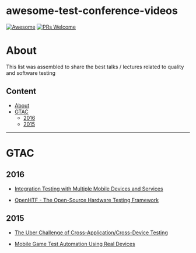 # awesome-test-conference-videos

[![Awesome](https://cdn.rawgit.com/sindresorhus/awesome/d7305f38d29fed78fa85652e3a63e154dd8e8829/media/badge.svg)](https://github.com/sindresorhus/awesome)
[![PRs Welcome](https://img.shields.io/badge/PRs-welcome-brightgreen.svg)](http://makeapullrequest.com)


# About
This list was assembled to share the best talks / lectures related to quality and software testing


## Content
- [About](#about)
- [GTAC](#gtac)
    - [2016](#2016)
    - [2015](#2015)

***

# GTAC
## 2016
* [Integration Testing with Multiple Mobile Devices and Services](https://www.youtube.com/watch?v=8tjsxxSMkpA&t=164s)

* [OpenHTF - The Open-Source Hardware Testing Framework](https://www.youtube.com/watch?v=bC5YhAo1kHc)

## 2015
* [The Uber Challenge of Cross-Application/Cross-Device Testing](https://www.youtube.com/watch?v=p6gsssppeT0)

* [Mobile Game Test Automation Using Real Devices](https://www.youtube.com/watch?v=WFBfRk-GLRo)


